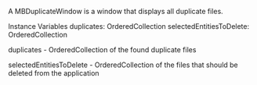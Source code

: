 A MBDuplicateWindow is a window that displays all duplicate files.

Instance Variables
	duplicates:		OrderedCollection 
	selectedEntitiesToDelete:		OrderedCollection

duplicates
	- OrderedCollection of the found duplicate files

selectedEntitiesToDelete
	- OrderedCollection of the files that should be deleted from the application
